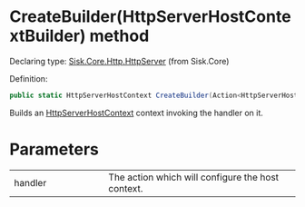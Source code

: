 <!--

Copyrights 2023 Sisk Framework - CypherPotato
Published under MIT license

!!! DO NOT EDIT THIS FILE !!!
This file was generated by a tool in the Sisk package. To edit the information in this documentation,
edit the XML documentation present in the Sisk source code.

-->


# CreateBuilder(HttpServerHostContextBuilder) method

Declaring type: [Sisk.Core.Http.HttpServer](/read?q=/contents/spec/Sisk.Core.Http.HttpServer.md) (from Sisk.Core)


Definition:

```cs
public static HttpServerHostContext CreateBuilder(Action<HttpServerHostContextBuilder> handler)
```

Builds an <a href="/read?q=/contents/spec/Sisk.Core.Http.HttpServerHostContext.md">HttpServerHostContext</a> context invoking the handler on it.


# Parameters

<table>
    <tbody>
<tr>
    <td width="33%">handler</td>
    <td>The action which will configure the host context.</td>
</tr>
    </tbody>
</table>
